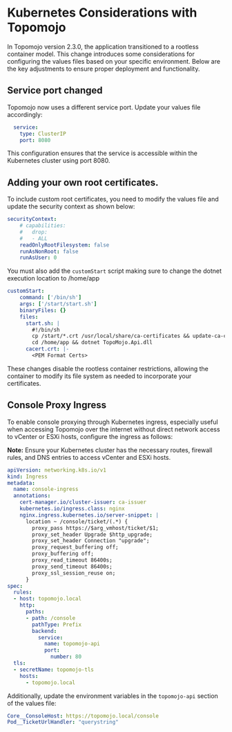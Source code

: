 # Kubernetes Considerations with Topomojo
In Topomojo version 2.3.0, the application transitioned to a rootless container model. This change introduces some considerations for configuring the values files based on your specific environment. Below are the key adjustments to ensure proper deployment and functionality. 

## Service port changed 
Topomojo now uses a different service port. Update your values file accordingly:
```yaml
  service: 
    type: ClusterIP
    port: 8080
```
This configuration ensures that the service is accessible within the Kubernetes cluster using port 8080.

## Adding your own root certificates. 
To include custom root certificates, you need to modify the values file and update the security context as shown below:
```yaml
securityContext:
    # capabilities:
    #   drop:
    #   - ALL
    readOnlyRootFilesystem: false
    runAsNonRoot: false
    runAsUser: 0
```
You must also add the `customStart` script making sure to change the dotnet execution location to /home/app
```yaml
customStart: 
    command: ['/bin/sh']
    args: ['/start/start.sh']
    binaryFiles: {}
    files: 
      start.sh: |
        #!/bin/sh
        cp /start/*.crt /usr/local/share/ca-certificates && update-ca-certificates
        cd /home/app && dotnet TopoMojo.Api.dll
      cacert.crt: |-
        <PEM Format Certs>
```
These changes disable the rootless container restrictions, allowing the container to modify its file system as needed to incorporate your certificates.

## Console Proxy Ingress
To enable console proxying through Kubernetes ingress, especially useful when accessing Topomojo over the internet without direct network access to vCenter or ESXi hosts, configure the ingress as follows:

**Note:** Ensure your Kubernetes cluster has the necessary routes, firewall rules, and DNS entries to access vCenter and ESXi hosts. 

```yaml
apiVersion: networking.k8s.io/v1
kind: Ingress
metadata:
  name: console-ingress
  annotations:
    cert-manager.io/cluster-issuer: ca-issuer
    kubernetes.io/ingress.class: nginx
    nginx.ingress.kubernetes.io/server-snippet: |
      location ~ /console/ticket/(.*) {
        proxy_pass https://$arg_vmhost/ticket/$1;
        proxy_set_header Upgrade $http_upgrade;
        proxy_set_header Connection "upgrade";
        proxy_request_buffering off;
        proxy_buffering off;
        proxy_read_timeout 86400s;
        proxy_send_timeout 86400s;
        proxy_ssl_session_reuse on;
      }
spec:
  rules:
  - host: topomojo.local
    http:
      paths:
      - path: /console
        pathType: Prefix
        backend:
          service:
            name: topomojo-api
            port:
              number: 80
  tls:
  - secretName: topomojo-tls
    hosts:
      - topomojo.local
```
Additionally, update the environment variables in the `topomojo-api` section of the values file:
```yaml
Core__ConsoleHost: https://topomojo.local/console
Pod__TicketUrlHandler: "querystring"
```